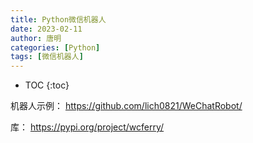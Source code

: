 ```yaml
---
title: Python微信机器人
date: 2023-02-11
author: 唐明
categories: [Python]
tags: [微信机器人]
---
```

* TOC
{:toc}

机器人示例： https://github.com/lich0821/WeChatRobot/

库： https://pypi.org/project/wcferry/